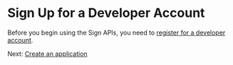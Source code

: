# Sign Up for a Developer Account

Before you begin using the Sign APIs, you need to [register for a developer account](https://www.adobe.com/go/esign-dev-create).

Next: [Create an application](create_app.md)